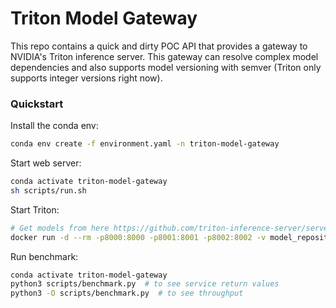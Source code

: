 # Triton Model Gateway

This repo contains a quick and dirty POC API that provides a gateway to NVIDIA's Triton inference server. This gateway can resolve complex 
model dependencies and also supports model versioning with semver (Triton only supports integer versions right now).

### Quickstart
Install the conda env:
```bash
conda env create -f environment.yaml -n triton-model-gateway
```

Start web server:
```bash
conda activate triton-model-gateway
sh scripts/run.sh
```

Start Triton:
```bash
# Get models from here https://github.com/triton-inference-server/server/tree/main/docs/examples and run fetch_models.sh
docker run -d --rm -p8000:8000 -p8001:8001 -p8002:8002 -v model_repository:/models/test:Z nvcr.io/nvidia/tritonserver:23.06-py3 tritonserver --model-repository=/models/test
```

Run benchmark:
```bash
conda activate triton-model-gateway
python3 scripts/benchmark.py  # to see service return values
python3 -O scripts/benchmark.py  # to see throughput
```